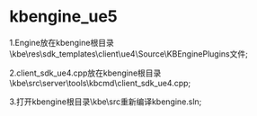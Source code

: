 # kbengine_ue5

1.Engine放在kbengine根目录\kbe\res\sdk_templates\client\ue4\Source\KBEnginePlugins文件;

2.client_sdk_ue4.cpp放在kbengine根目录\kbe\src\server\tools\kbcmd\client_sdk_ue4.cpp;

3.打开kbengine根目录\kbe\src重新编译kbengine.sln;

